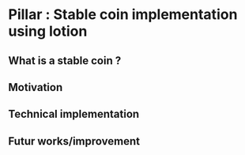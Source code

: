# Pillar : Stable coin implementation using lotion

## What is a stable coin ?

## Motivation

## Technical implementation

## Futur works/improvement
